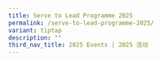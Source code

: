```yaml
---
title: Serve to Lead Programme 2025
permalink: /serve-to-lead-programme-2025/
variant: tiptap
description: ""
third_nav_title: 2025 Events | 2025 活动
---
```

